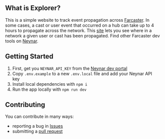 ## What is Explorer?

This is a simple website to track event propagation across [Farcaster](https://farcaster.xyz). In some cases, a cast or user event that occurred on a hub can take up to 4 hours to propagate across the network. This [site](https://explorer.neynar.com) lets you see where in a network a given user or cast has been propagated. Find other Farcaster dev tools on [Neynar](https://neynar.com).

## Getting Started

1. First, get you `NEYNAR_API_KEY` from the [Neynar dev portal](https://dev.neynar.com)
2. Copy `.env.example` to a new `.env.local` file and add your Neynar API key
3. Install local dependencies with `npm i`
4. Run the app locally with `npm run dev`

## Contributing

You can contribute in many ways:

- reporting a bug in [Issues](https://github.com/neynarxyz/explorer/issues)
- submitting a [pull request](https://github.com/neynarxyz/explorer/pulls)
